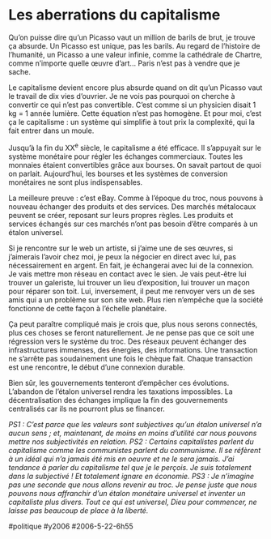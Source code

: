 # Les aberrations du capitalisme

Qu’on puisse dire qu’un Picasso vaut un million de barils de brut, je trouve ça absurde. Un Picasso est unique, pas les barils. Au regard de l’histoire de l’humanité, un Picasso a une valeur infinie, comme la cathédrale de Chartre, comme n’importe quelle œuvre d’art... Paris n’est pas à vendre que je sache.

Le capitalisme devient encore plus absurde quand on dit qu’un Picasso vaut le travail de dix vies d’ouvrier. Je ne vois pas pourquoi on cherche à convertir ce qui n’est pas convertible. C’est comme si un physicien disait 1 kg = 1 année lumière. Cette équation n’est pas homogène. Et pour moi, c’est ça le capitalisme : un système qui simplifie à tout prix la complexité, qui la fait entrer dans un moule.

Jusqu’à la fin du XX<sup>e</sup> siècle, le capitalisme a été efficace. Il s’appuyait sur le système monétaire pour régler les échanges commerciaux. Toutes les monnaies étaient convertibles grâce aux bourses. On savait partout de quoi on parlait. Aujourd’hui, les bourses et les systèmes de conversion monétaires ne sont plus indispensables.

La meilleure preuve : c’est eBay. Comme à l’époque du troc, nous pouvons à nouveau échanger des produits et des services. Des marchés métalocaux peuvent se créer, reposant sur leurs propres règles. Les produits et services échangés sur ces marchés n’ont pas besoin d’être comparés à un étalon universel.

Si je rencontre sur le web un artiste, si j’aime une de ses œuvres, si j’aimerais l’avoir chez moi, je peux la négocier en direct avec lui, pas nécessairement en argent. En fait, je échangerai avec lui de la connexion. Je vais mettre mon réseau en contact avec le sien. Je vais peut-être lui trouver un galeriste, lui trouver un lieu d’exposition, lui trouver un maçon pour réparer son toit. Lui, inversement, il peut me renvoyer vers un de ses amis qui a un problème sur son site web. Plus rien n’empêche que la société fonctionne de cette façon à l’échelle planétaire.

Ça peut paraître compliqué mais je crois que, plus nous serons connectés, plus ces choses se feront naturellement. Je ne pense pas que ce soit une régression vers le système du troc. Des réseaux peuvent échanger des infrastructures immenses, des énergies, des informations. Une transaction ne s’arrête pas soudainement une fois le chèque fait. Chaque transaction est une rencontre, le début d’une connexion durable.

Bien sûr, les gouvernements tenteront d’empêcher ces évolutions. L’abandon de l’étalon universel rendra les taxations impossibles. La décentralisation des échanges implique la fin des gouvernements centralisés car ils ne pourront plus se financer.

*PS1 : C’est parce que les valeurs sont subjectives qu’un étalon universel n’a aucun sens ; et, maintenant, de moins en moins d’utilité car nous pouvons mettre nos subjectivités en relation.*
*PS2 : Certains capitalistes parlent du capitalisme comme les communistes parlent du communisme. Il se réfèrent à un idéal qui n’a jamais été mis en oeuvre et ne le sera jamais. J’ai tendance à parler du capitalisme tel que je le perçois. Je suis totalement dans la subjectivé ! Et totalement ignare en économie.*
*PS3 : Je n’imagine pas une seconde que nous allons revenir au troc. Je pense juste que nous pouvons nous affranchir d’un étalon monétaire universel et inventer un capitaliste plus divers. Tout ce qui est universel, Dieu pour commencer, ne laisse pas beaucoup de place à la liberté.*

#politique #y2006 #2006-5-22-6h55
